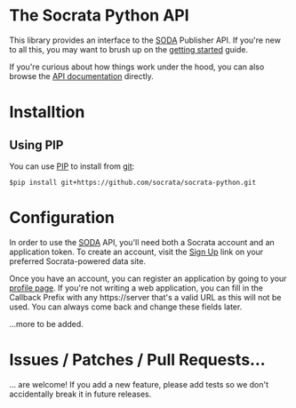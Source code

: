 The Socrata Python API
======================

This library provides an interface to the [SODA][] Publisher API. If you're new to all this, you may want to brush up on the [getting started][] guide.

If you're curious about how things work under the hood, you can also browse the [API documentation][] directly.

[soda]: http://dev.socrata.com/
[getting started]: http://dev.socrata.com/publisher/getting-started
[api documentation]: http://opendata.socrata.com/api/docs/


Installtion
===========

Using PIP
---------

You can use [PIP][] to install from [git][]:

    $pip install git+https://github.com/socrata/socrata-python.git

[pip]: http://www.pip-installer.org/en/latest/index.html
[git]: http://www.pip-installer.org/en/latest/usage.html#version-control-systems


Configuration
=============

In order to use the [SODA][] API, you'll need both a Socrata account and an application token. To create an account, visit the [Sign Up][] link on your preferred Socrata-powered data site.

Once you have an account, you can register an application by going to your [profile page][]. If you're not writing a web application, you can fill in the Callback Prefix with any https://server that's a valid URL as this will not be used. You can always come back and change these fields later.

[soda]: http://dev.socrata.com/
[sign up]: http://opendata.socrata.com/signup
[profile page]: http://opendata.socrata.com/profile/app_tokens

...more to be added.


Issues / Patches / Pull Requests...
===================================

... are welcome! If you add a new feature, please add tests so we don't accidentally break it in future releases.
